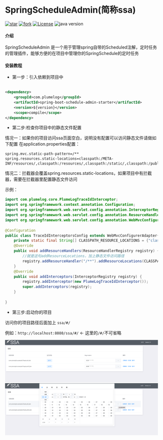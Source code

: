 # SpringScheduleAdmin(简称ssa)

[![star](https://gitee.com/plumeorg/spring-schedule-admin/badge/star.svg?theme=dark)](https://gitee.com/frankchenlong/plumelog/stargazers)
[![fork](https://gitee.com/plumeorg/spring-schedule-admin/badge/fork.svg?theme=dark)](https://gitee.com/frankchenlong/plumelog/members)
[![License](https://img.shields.io/badge/license-Apache%202-4EB1BA.svg)](https://www.apache.org/licenses/LICENSE-2.0.html)
![java version](https://img.shields.io/badge/JAVA-1.8+-green.svg)

#### 介绍

SpringScheduleAdmin 是一个用于管理spring自带的Scheduled注解，定时任务的管理插件，能够方便的在项目中管理你的SpringSchedule的定时任务

#### 安装教程

* 第一步：引入依赖到项目中

```xml

<dependency>
    <groupId>com.plumelog</groupId>
    <artifactId>spring-boot-schedule-admin-starter</artifactId>
    <version>${version}</version>
    <scope>compile</scope>
</dependency>
```
* 第二步:检查你项目中的静态文件配置

情况一：如果你的项目访问ssa页面空白，说明没有配置可以访问静态文件请做如下配置 在application.properties配置：

```properties
spring.mvc.static-path-pattern=/**
spring.resources.static-locations=classpath:/META-INF/resources/,classpath:/resources/,classpath:/static/,classpath:/public/
```

情况二：拦截器会覆盖spring.resources.static-locations，如果项目中有拦截器，需要在拦截器里配置静态文件访问

示例：

```java
import com.plumelog.core.PlumeLogTraceIdInterceptor;
import org.springframework.context.annotation.Configuration;
import org.springframework.web.servlet.config.annotation.InterceptorRegistry;
import org.springframework.web.servlet.config.annotation.ResourceHandlerRegistry;
import org.springframework.web.servlet.config.annotation.WebMvcConfigurerAdapter;

@Configuration
public class TraceIdInterceptorsConfig extends WebMvcConfigurerAdapter{
    private static final String[] CLASSPATH_RESOURCE_LOCATIONS = {"classpath:/META-INF/resources/", "classpath:/resources/", "classpath:/static/", "classpath:/public/"};
    @Override
    public void addResourceHandlers(ResourceHandlerRegistry registry) {
        //就是这句addResourceLocations，加上静态文件访问路径
        registry.addResourceHandler("/**").addResourceLocations(CLASSPATH_RESOURCE_LOCATIONS);
    }
    @Override
    public void addInterceptors(InterceptorRegistry registry) {
        registry.addInterceptor(new PlumeLogTraceIdInterceptor());
        super.addInterceptors(registry);
    }

}
```
* 第三步:启动你的项目

访问你的项目路径后面加上  `ssa/#/`

例如：`http://localhost:8080/ssa/#/` <- 这里的`/#/`不可省略

![avatar](/pic/img.png)
![avatar](/pic/img_1.png)
